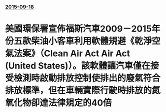 ### [2015-09-18](/news/2015/09/18/index.md)

##### 
# 美國環保署宣佈福斯汽車2009－2015年份五款柴油小客車利用軟體規避《乾淨空氣法案》（Clean Air Act Air Act (United States)）。該軟體讓汽車僅在接受檢測時啟動排放控制使排出的廢氣符合排放標準，但在車輛實際行駛時排放的氮氧化物卻達法律規定的40倍



